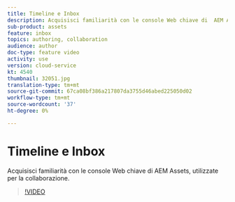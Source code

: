 ```yaml
---
title: Timeline e Inbox
description: Acquisisci familiarità con le console Web chiave di  AEM Assets, utilizzate per la collaborazione.
sub-product: assets
feature: inbox
topics: authoring, collaboration
audience: author
doc-type: feature video
activity: use
version: cloud-service
kt: 4540
thumbnail: 32051.jpg
translation-type: tm+mt
source-git-commit: 67ca08bf386a217807da3755d46abed225050d02
workflow-type: tm+mt
source-wordcount: '37'
ht-degree: 0%

---
```



# Timeline e Inbox

Acquisisci familiarità con le console Web chiave di  AEM Assets, utilizzate per la collaborazione.

>[!VIDEO](https://video.tv.adobe.com/v/32051/?quality=12&learn=on&hidetitle=true)